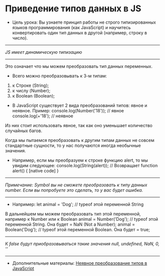 # Приведение типов данных в JS

- Цель урока:
  Вы узнаете принцип работы не строго типизированных языков программирования (как
  JavaScript) и научитесь конвертировать один тип данных в другой (например, строку в
  число).

---

_JS имеет динамическую типизацию_

---

Это означает что мы можем преобразовать тип данных переменных.

- Всего можно преобразовывать к 3-м типам:

1. к Строке (String);
2. к числу (Number);
3. к Boolean (Boolean);

- В JavaScript существует 2 вида преобразований типов: явное и неявное.
  Пример:
  console.log(Number('18')); // явное
  console.log(+'18'); // неявное

Из них стоит использовать явное, так как оно уменьшает количество случайных багов.

Когда мы пытаемся преобразовать к другим типам данных не совсем стандартные сущности, то у нас получаются иногда необычные значения.

- Например, если мы преобразуем к строке функцию alert, то мы увидим следующее:
  console.log(String(alert)); // Возвращает function alert() { [native code] }

---

_Примечание: Symbol вы не сможете преобразовать к типу данных number. Если вы попробуете это сделать, то у вас будет ошибка._

---

- Например:
  let animal = 'Dog'; // typeof этой переменной String

В дальнейшем мы можем преобразовать тип этой переменной, например к Number или к Boolean
animal = Number('Dog'); // typeof этой переменной String. Она будет = NaN (Not a Number);
animal = Boolean('Dog'); // typeof этой переменной Boolean. Она будет = true;

---

_К false будут приобразовываться такие значения null, undefined, NaN, 0, ''_

---

- Дополнительные материалы:
  [Неявное преобразование типов в JavaScript](https://habr.com/ru/company/ruvds/blog/347866/)
